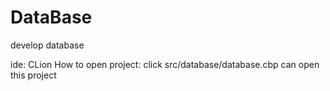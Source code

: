 # DataBase
develop database

ide: CLion
How to open project:  click src/database/database.cbp can open this project

